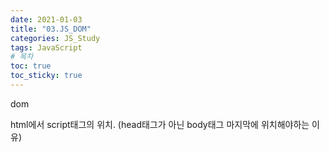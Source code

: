 ```yaml
---
date: 2021-01-03
title: "03.JS_DOM"
categories: JS_Study
tags: JavaScript
# 목차
toc: true
toc_sticky: true
---
```


dom

html에서 script태그의 위치.
(head태그가 아닌 body태그 마지막에 위치해야하는 이유)
